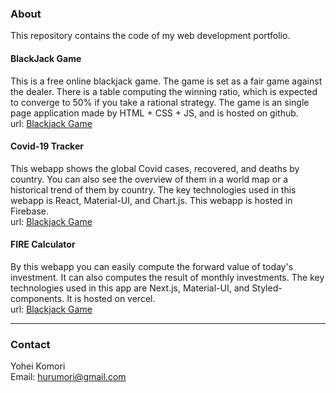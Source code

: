 <h3>About</h3>
This repository contains the code of my web development portfolio. <br>

<h4>BlackJack Game</h4>
This is a free online blackjack game. The game is set as a fair game against the dealer. There is a table computing the winning ratio, which is expected to converge to 50% if you take a rational strategy. The game is an single page application made by HTML + CSS + JS, and is hosted on github.<br>
url:
<a href="https://yoheiko.github.io/blackjack">Blackjack Game</a>
<br>
<h4>Covid-19 Tracker</h4>
This webapp shows the global Covid cases, recovered, and deaths by country. You can also see the overview of them in a world map or a historical trend of them by country. The key technologies used in this webapp is React, Material-UI, and Chart.js. This webapp is hosted in Firebase.<br>
url:
<a href="https://covid-19-tracker-59108.web.app/">Blackjack Game</a>
<br>
<h4>FIRE Calculator</h4>
By this webapp you can easily compute the forward value of today's investment. It can also computes the result of monthly investments. The key technologies used in this app are Next.js, Material-UI, and Styled-components. It is hosted on vercel.<br>
url:
<a href="https://annuity.vercel.app/about">Blackjack Game</a>
<br>
<hr>
<h3>Contact</h3>

Yohei Komori <br>
Email: hurumori@gmail.com
